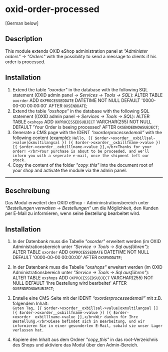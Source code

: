 # oxid-order-processed

[German below]

## Description

This module extends OXID eShop administration panel at _"Administer orders" -> "Orders"_ with the possibility to send a message to clients if his order is processed.

## Installation

1. Extend the table _"oxorder"_ in the database with the following SQL statement (OXID admin panel -> _Services -> Tools -> SQL_):
ALTER TABLE `oxorder` ADD `OXPROCESSEDDATE` DATETIME NOT NULL DEFAULT '0000-00-00 00:00:00' AFTER `OXSENDDATE`;
2. Extend the table _"oxshops"_ in the database with the following SQL statement ((OXID admin panel -> _Services -> Tools -> SQL_):
ALTER TABLE `oxshops` ADD `OXPROCESSEDSUBJECT` VARCHAR(255) NOT NULL DEFAULT 'Your Order is beeing processed' AFTER `OXSENDEDNOWSUBJECT`;
3. Generate a CMS page with the IDENT _“oxorderprocessedemail”_ with the following content (example):
`Hello, [{ $order->oxorder__oxbillsal->value|oxmultilangsal }] [{ $order->oxorder__oxbillfname->value }] [{ $order->oxorder__oxbilllname->value }],</br>Thanks for your order!
</br>Your purchase is about to be proceeded, and we'll inform you with a seperate e-mail, once the shipment left our stock.`
4. Copy the content of the folder _"copy_this"_ into the document root of your shop and activate the module via the admin panel.

-----

## Beschreibung

Das Modul erweitert den OXID eShop - Admininstrationsbereich unter _"Bestellungen verwalten -> Bestellungen"_ um die Möglichkeit, den Kunden per E-Mail zu
informieren, wenn seine Bestellung bearbeitet wird.

## Installation

1. In der Datenbank muss die Tabelle _"oxorder"_ erweitert werden (im OXID Administrationsbereich unter _"Service -> Tools -> Sql ausführen"_):
ALTER TABLE `oxorder` ADD `OXPROCESSEDDATE` DATETIME NOT NULL DEFAULT '0000-00-00 00:00:00' AFTER `OXSENDDATE`;

2. In der Datenbank muss die Tabelle _"oxshops"_ erweitert werden (im OXID Administrationsbereich unter _"Service -> Tools -> Sql ausführen"_):
ALTER TABLE `oxshops` ADD `OXPROCESSEDSUBJECT` VARCHAR(255) NOT NULL DEFAULT 'Ihre Bestellung wird bearbeitet' AFTER `OXSENDEDNOWSUBJECT`;

3. Erstelle eine CMS-Seite mit der IDENT _“oxorderprocessedemail”_ mit z.B. folgendem Inhalt:  
`Guten Tag, [{ $order->oxorder__oxbillsal->value|oxmultilangsal }] [{ $order->oxorder__oxbillfname->value }] [{ $order->oxorder__oxbilllname->value }],</br>Wir danken für Ihre Bestellung.</br>Diese befindet sich in Bearbeitung, und wir informieren Sie in einer gesonderten E-Mail, sobald sie unser Lager verlassen hat.`
4. Kopiere den Inhalt aus dem Ordner _"copy_this"_ in das root-Verzeichnis des Shops und aktiviere das Modul über den Admin-Bereich.
